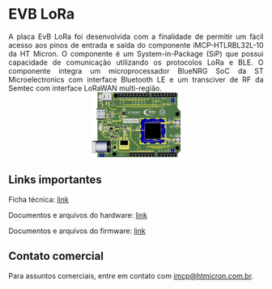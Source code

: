 # EVB LoRa
<div align="justify">
  A placa EvB LoRa foi desenvolvida com a finalidade de permitir um fácil acesso aos pinos de entrada e saída do componente iMCP-HTLRBL32L-10 da HT Micron. O componente é um System-in-Package (SiP) que possui capacidade de comunicação utilizando os protocolos LoRa e BLE. O componente integra um microprocessador BlueNRG SoC da ST Microelectronics com interface Bluetooth LE e um transciver de RF da Semtec com interface LoRaWAN multi-região.
</div>

<div align="center">
  <img src='https://github.com/Hana-Electronics/EVB-LoRaWAN-HTLRBL32L/blob/master/Hardware/Images/evb-lora.png' id="topology" height="35%" width="35%"/>
</div>


## Links importantes

Ficha técnica: [link](https://github.com/Hana-Electronics/EVB-LoRaWAN-HTLRBL32L/blob/master/Hardware/EvB%20LoRa%20ICA.pdf)

Documentos e arquivos do hardware: [link](https://github.com/Hana-Electronics/EVB-LoRaWAN-HTLRBL32L/tree/master/Hardware)

Documentos e arquivos do firmware: [link](https://github.com/Hana-Electronics/EVB-LoRaWAN-HTLRBL32L/tree/master/Firmware)

## Contato comercial

Para assuntos comerciais, entre em contato com imcp@htmicron.com.br.

